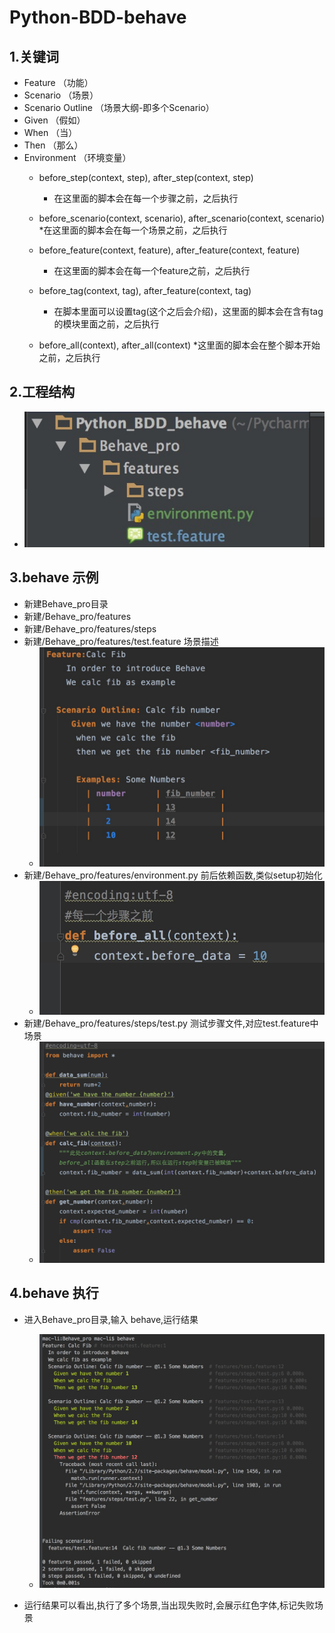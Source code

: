 # Python-BDD-behave
1.关键词
-----
  * Feature （功能）
  * Scenario （场景）
  * Scenario Outline （场景大纲-即多个Scenario）
  * Given （假如）
  * When （当）
  * Then （那么）
  * Environment （环境变量）
    * before_step(context, step), after_step(context, step)
        * 在这里面的脚本会在每一个步骤之前，之后执行

    * before_scenario(context, scenario), after_scenario(context, scenario)
        *在这里面的脚本会在每一个场景之前，之后执行

    * before_feature(context, feature), after_feature(context, feature)
        * 在这里面的脚本会在每一个feature之前，之后执行

    * before_tag(context, tag), after_feature(context, tag)
        * 在脚本里面可以设置tag(这个之后会介绍)，这里面的脚本会在含有tag的模块里面之前，之后执行

    * before_all(context), after_all(context)
        *这里面的脚本会在整个脚本开始之前，之后执行

2.工程结构
-----
  * ![feature](https://github.com/linlin547/Python_BDD_behave/blob/master/image/dir.png)


3.behave 示例
-----
  * 新建Behave_pro目录
  * 新建/Behave_pro/features
  * 新建/Behave_pro/features/steps
  * 新建/Behave_pro/features/test.feature 场景描述
    * ![feature](https://github.com/linlin547/Python_BDD_behave/blob/master/image/feature.png)
  * 新建/Behave_pro/features/environment.py 前后依赖函数,类似setup初始化
    * ![env](https://github.com/linlin547/Python_BDD_behave/blob/master/image/env.png)
  * 新建/Behave_pro/features/steps/test.py 测试步骤文件,对应test.feature中场景
    * ![step](https://github.com/linlin547/Python_BDD_behave/blob/master/image/step.png)

4.behave 执行
-----
  * 进入Behave_pro目录,输入 behave,运行结果
    * ![result](https://github.com/linlin547/Python_BDD_behave/blob/master/image/result.png)

  * 运行结果可以看出,执行了多个场景,当出现失败时,会展示红色字体,标记失败场景
